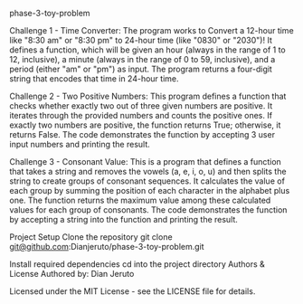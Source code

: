 phase-3-toy-problem

Challenge 1 - Time Converter:
The program works to Convert a 12-hour time like "8:30 am" or "8:30 pm" to 24-hour time (like "0830" or "2030")! It defines a function, which will be given an hour (always in the range of 1 to 12, inclusive), a minute (always in the range of 0 to 59, inclusive), and a period (either "am" or "pm") as input. The program returns a four-digit string that encodes that time in 24-hour time.

Challenge 2 - Two Positive Numbers:
This program defines a function that checks whether exactly two out of three given numbers are positive. It iterates through the provided numbers and counts the positive ones. If exactly two numbers are positive, the function returns True; otherwise, it returns False. The code demonstrates the function by accepting 3 user input numbers and printing the result.

Challenge 3 - Consonant Value:
This is a program that defines a function that takes a string and removes the vowels (a, e, i, o, u) and then splits the string to create groups of consonant sequences. It calculates the value of each group by summing the position of each character in the alphabet plus one. The function returns the maximum value among these calculated values for each group of consonants. The code demonstrates the function by accepting a string into the function and printing the result.

Project Setup
Clone the repository
git clone git@github.com:Dianjeruto/phase-3-toy-problem.git

Install required dependencies
cd into the project directory
Authors & License Authored by:
Dian Jeruto

Licensed under the MIT License - see the LICENSE file for details.

